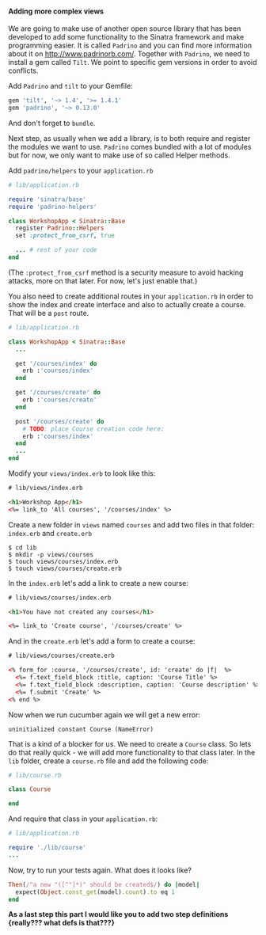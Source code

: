 #### Adding more complex views

We are going to make use of another open source library that has been developed to add some functionality to the Sinatra framework and make programming easier. It is called `Padrino` and you can find more information about it on http://www.padrinorb.com/.
Together with `Padrino`, we need to install a gem called `Tilt`. We point to specific gem versions in order to avoid conflicts.

Add `Padrino` and `tilt` to your Gemfile:

```ruby
gem 'tilt', '~> 1.4', '>= 1.4.1'
gem 'padrino', '~> 0.13.0'
```

And don't forget to `bundle`.

Next step, as usually when we add a library, is to both require and register the modules we want to use. `Padrino` comes bundled with a lot of modules but for now, we only want to make use of so called Helper methods.

Add `padrino/helpers` to your `application.rb`

```ruby
# lib/application.rb

require 'sinatra/base'
require 'padrino-helpers'

class WorkshopApp < Sinatra::Base
  register Padrino::Helpers
  set :protect_from_csrf, true

  ... # rest of your code
end
```
(The `:protect_from_csrf` method is a security measure to avoid hacking attacks, more on that later. For now, let's just enable that.)

You also need to create additional routes in your `application.rb` in order to show the index and create interface and also to actually create a course. That will be a `post` route.

```ruby
# lib/application.rb

class WorkshopApp < Sinatra::Base
  ...

  get '/courses/index' do
    erb :'courses/index'
  end

  get '/courses/create' do
    erb :'courses/create'
  end

  post '/courses/create' do
    # TODO: place Course creation code here:
    erb :'courses/index'
  end
  ...
end
```

Modify your `views/index.erb` to look like this:

```html
# lib/views/index.erb

<h1>Workshop App</h1>
<%= link_to 'All courses', '/courses/index' %>
```

Create a new folder in `views` named `courses` and add two files in that folder: `index.erb` and `create.erb`

```shell
$ cd lib
$ mkdir -p views/courses
$ touch views/courses/index.erb
$ touch views/courses/create.erb
```

In the `index.erb` let's add a link to create a new course:

```html
# lib/views/courses/index.erb

<h1>You have not created any courses</h1>

<%= link_to 'Create course', '/courses/create' %>
```

And in the `create.erb` let's add a form to create a course:

```html
# lib/views/courses/create.erb

<% form_for :course, '/courses/create', id: 'create' do |f|  %>
  <%= f.text_field_block :title, caption: 'Course Title' %>
  <%= f.text_field_block :description, caption: 'Course description' %>
  <%= f.submit 'Create' %>
<% end %>
```

Now when we run cucumber again we will get a new error:
```shell
uninitialized constant Course (NameError)
```

That is a kind of a blocker for us. We need to create a `Course` class. So lets do that really quick - we will add more functionality to that class later.
 In the `lib` folder, create a `course.rb` file and add the following code:

 ```ruby
 # lib/course.rb

 class Course

 end
 ```

 And require that class in your `application.rb`:

 ```ruby
 # lib/application.rb

 require './lib/course'
 ...
 ```

Now, try to run your tests again. What does it looks like?

```ruby
Then(/^a new "([^"]*)" should be created$/) do |model|
  expect(Object.const_get(model).count).to eq 1
end
```

**As a last step this part I would like you to add two step definitions {really??? what defs is that???}**

